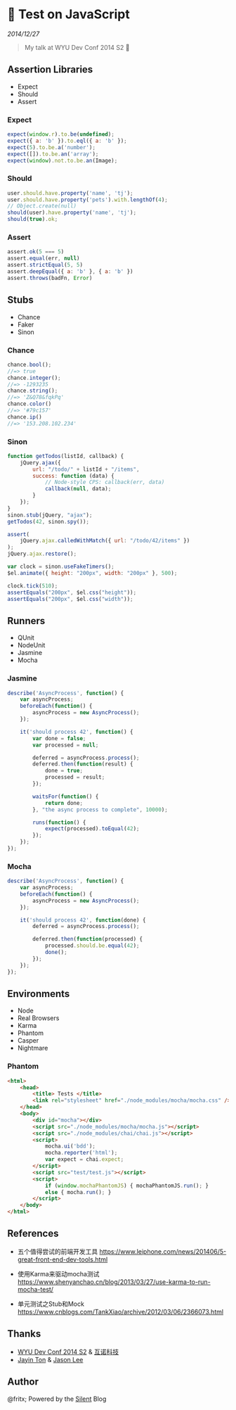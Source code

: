 # 🔧 Test on JavaScript

*2014/12/27*

> My talk at WYU Dev Conf 2014 S2 🎤


## Assertion Libraries

- Expect
- Should
- Assert

### Expect

```js
expect(window.r).to.be(undefined); 
expect({ a: 'b' }).to.eql({ a: 'b' });
expect(5).to.be.a('number');
expect([]).to.be.an('array');
expect(window).not.to.be.an(Image); 
```

### Should

```js
user.should.have.property('name', 'tj');
user.should.have.property('pets').with.lengthOf(4); 
// Object.create(null) 
should(user).have.property('name', 'tj');
should(true).ok;
```

### Assert

```js
assert.ok(5 === 5)
assert.equal(err, null)
assert.strictEqual(5, 5)
assert.deepEqual({ a: 'b' }, { a: 'b' })
assert.throws(badFn, Error)
```


## Stubs

- Chance
- Faker
- Sinon

### Chance

```js
chance.bool();
//=> true
chance.integer();
//=> -1293235
chance.string();
//=> 'Z&Q78&fqkPq'
chance.color()
//=> '#79c157'
chance.ip()
//=> '153.208.102.234'
```

### Sinon

```js
function getTodos(listId, callback) {
    jQuery.ajax({
        url: "/todo/" + listId + "/items",
        success: function (data) {
            // Node-style CPS: callback(err, data)
            callback(null, data);
        }
    });
}
sinon.stub(jQuery, "ajax");
getTodos(42, sinon.spy());

assert(
    jQuery.ajax.calledWithMatch({ url: "/todo/42/items" })
);
jQuery.ajax.restore();
```

```js
var clock = sinon.useFakeTimers();
$el.animate({ height: "200px", width: "200px" }, 500);

clock.tick(510);
assertEquals("200px", $el.css("height"));
assertEquals("200px", $el.css("width"));
```


## Runners

- QUnit
- NodeUnit
- Jasmine
- Mocha

### Jasmine

```js
describe('AsyncProcess', function() {
    var asyncProcess;
    beforeEach(function() {
        asyncProcess = new AsyncProcess();
    });

    it('should process 42', function() {
        var done = false;
        var processed = null;

        deferred = asyncProcess.process();
        deferred.then(function(result) {
            done = true;
            processed = result;
        });

        waitsFor(function() {
            return done;
        }, "the async process to complete", 10000);

        runs(function() {
            expect(processed).toEqual(42);
        });
    });
});
```

### Mocha

```js
describe('AsyncProcess', function() {
    var asyncProcess;
    beforeEach(function() {
        asyncProcess = new AsyncProcess();
    });

    it('should process 42', function(done) {
        deferred = asyncProcess.process();

        deferred.then(function(processed) {
            processed.should.be.equal(42);
            done();
        });
    });
});
```


## Environments

- Node
- Real Browsers
- Karma
- Phantom
- Casper
- Nightmare

### Phantom

```html
<html>
    <head>
        <title> Tests </title>
        <link rel="stylesheet" href="./node_modules/mocha/mocha.css" />
    </head>
    <body>
        <div id="mocha"></div>
        <script src="./node_modules/mocha/mocha.js"></script>
        <script src="./node_modules/chai/chai.js"></script>
        <script>
            mocha.ui('bdd');
            mocha.reporter('html');
            var expect = chai.expect;
        </script>
        <script src="test/test.js"></script>
        <script>
            if (window.mochaPhantomJS) { mochaPhantomJS.run(); }
            else { mocha.run(); }
        </script>
    </body>
</html>
```


## References

- 五个值得尝试的前端开发工具 https://www.leiphone.com/news/201406/5-great-front-end-dev-tools.html

- 使用Karma来驱动mocha测试 https://www.shenyanchao.cn/blog/2013/03/27/use-karma-to-run-mocha-test/

- 单元测试之Stub和Mock https://www.cnblogs.com/TankXiao/archive/2012/03/06/2366073.html


## Thanks

- [WYU Dev Conf 2014 S2][1] & [互诺科技][2]
- [Jayin Ton][3] & [Jason Lee][4]


## Author

@fritx; Powered by the [Silent][5] Blog

[1]: https://wuyiuniversity.github.io/
[2]: https://baike.baidu.com/item/互诺科技/7246160
[3]: https://github.com/Jayin
[4]: https://github.com/jacsonLee
[5]: ../../projects/silent_2.0/
